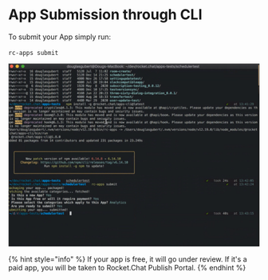 # App Submission through CLI

To submit your App simply run:

`rc-apps submit`

![](../../../.gitbook/assets/image%20%28186%29%20%282%29%20%282%29.png)

{% hint style="info" %}
If your app is free, it will go under review. If it's a paid app, you will be taken to Rocket.Chat Publish Portal.
{% endhint %}

